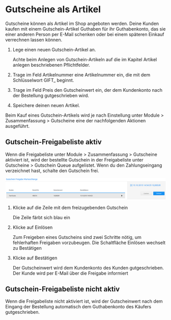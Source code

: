 # Gutscheine als Artikel 

Gutscheine können als Artikel im Shop angeboten werden. Deine Kunden kaufen mit einem Gutschein-Artikel Guthaben für ihr Guthabenkonto, das sie einer anderen Person per E-Mail schenken oder bei einem späteren Einkauf verrechnen lassen können.

1.  Lege einen neuen Gutschein-Artikel an.

    Achte beim Anlegen von Gutschein-Artikeln auf die im Kapitel Artikel anlegen beschriebenen Pflichtfelder.

2.  Trage im Feld Artikelnummer eine Artikelnummer ein, die mit dem Schlüsselwort GIFT\_ beginnt.
3.  Trage im Feld Preis den Gutscheinwert ein, der dem Kundenkonto nach der Bestellung gutgeschrieben wird.
4.  Speichere deinen neuen Artikel.

Beim Kauf eines Gutschein-Artikels wird je nach Einstellung unter Module \> Zusammenfassung \> Gutscheine eine der nachfolgenden Aktionen ausgeführt.

## Gutschein-Freigabeliste aktiv 

Wenn die Freigabeliste unter Module \> Zusammenfassung \> Gutscheine aktiviert ist, wird der bestellte Gutschein in der Freigabeliste unter Gutscheine \> Gutschein Queue aufgelistet. Wenn du den Zahlungseingang verzeichnet hast, schalte den Gutschein frei.

![](Bilder/Abb155u156_GutscheinQueue.png "Gutschein Queue (Freigabeliste)")

1.  Klicke auf die Zeile mit dem freizugebenden Gutschein

    Die Zeile färbt sich blau ein

2.  Klicke auf Einlösen

    Zum Freigeben eines Gutscheins sind zwei Schritte nötig, um fehlerhaften Freigaben vorzubeugen. Die Schaltfläche Einlösen wechselt zu Bestätigen

3.  Klicke auf Bestätigen

    Der Gutscheinwert wird dem Kundenkonto des Kunden gutgeschrieben. Der Kunde wird per E-Mail über die Freigabe informiert


## Gutschein-Freigabeliste nicht aktiv 

Wenn die Freigabeliste nicht aktiviert ist, wird der Gutscheinwert nach dem Eingang der Bestellung automatisch dem Guthabenkonto des Käufers gutgeschrieben.



